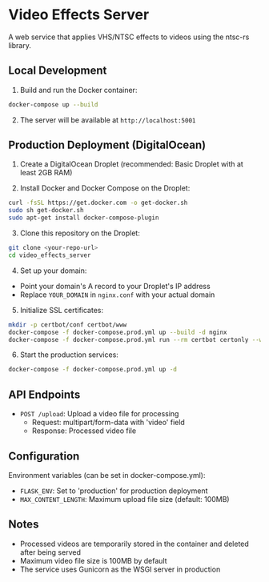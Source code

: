# Video Effects Server

A web service that applies VHS/NTSC effects to videos using the ntsc-rs library.

## Local Development

1. Build and run the Docker container:
```bash
docker-compose up --build
```

2. The server will be available at `http://localhost:5001`

## Production Deployment (DigitalOcean)

1. Create a DigitalOcean Droplet (recommended: Basic Droplet with at least 2GB RAM)

2. Install Docker and Docker Compose on the Droplet:
```bash
curl -fsSL https://get.docker.com -o get-docker.sh
sudo sh get-docker.sh
sudo apt-get install docker-compose-plugin
```

3. Clone this repository on the Droplet:
```bash
git clone <your-repo-url>
cd video_effects_server
```

4. Set up your domain:
- Point your domain's A record to your Droplet's IP address
- Replace `YOUR_DOMAIN` in `nginx.conf` with your actual domain

5. Initialize SSL certificates:
```bash
mkdir -p certbot/conf certbot/www
docker-compose -f docker-compose.prod.yml up --build -d nginx
docker-compose -f docker-compose.prod.yml run --rm certbot certonly --webroot --webroot-path /var/www/certbot -d YOUR_DOMAIN
```

6. Start the production services:
```bash
docker-compose -f docker-compose.prod.yml up -d
```

## API Endpoints

- `POST /upload`: Upload a video file for processing
  - Request: multipart/form-data with 'video' field
  - Response: Processed video file

## Configuration

Environment variables (can be set in docker-compose.yml):
- `FLASK_ENV`: Set to 'production' for production deployment
- `MAX_CONTENT_LENGTH`: Maximum upload file size (default: 100MB)

## Notes

- Processed videos are temporarily stored in the container and deleted after being served
- Maximum video file size is 100MB by default
- The service uses Gunicorn as the WSGI server in production
